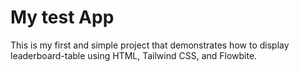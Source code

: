 # My test App

This is my first and simple project that demonstrates how to display leaderboard-table using HTML, Tailwind CSS, and Flowbite.

